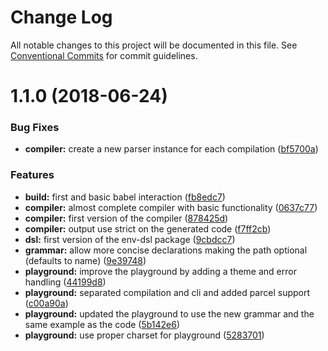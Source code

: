# Change Log

All notable changes to this project will be documented in this file.
See [Conventional Commits](https://conventionalcommits.org) for commit guidelines.

<a name="1.1.0"></a>
# 1.1.0 (2018-06-24)


### Bug Fixes

* **compiler:** create a new parser instance for each compilation ([bf5700a](https://github.com/danielo515/env-dsl/commit/bf5700a))


### Features

* **build:** first and basic babel interaction ([fb8edc7](https://github.com/danielo515/env-dsl/commit/fb8edc7))
* **compiler:** almost complete compiler with basic functionality ([0637c77](https://github.com/danielo515/env-dsl/commit/0637c77))
* **compiler:** first version of the compiler ([878425d](https://github.com/danielo515/env-dsl/commit/878425d))
* **compiler:** output use strict on the generated code ([f7ff2cb](https://github.com/danielo515/env-dsl/commit/f7ff2cb))
* **dsl:** first version of the env-dsl package ([9cbdcc7](https://github.com/danielo515/env-dsl/commit/9cbdcc7))
* **grammar:** allow more concise declarations making the path optional (defaults to name) ([9e39748](https://github.com/danielo515/env-dsl/commit/9e39748))
* **playground:** improve the playground by adding a theme and error handling ([44199d8](https://github.com/danielo515/env-dsl/commit/44199d8))
* **playground:** separated compilation and cli and added parcel support ([c00a90a](https://github.com/danielo515/env-dsl/commit/c00a90a))
* **playground:** updated the playground to use the new grammar and the same example as the code ([5b142e6](https://github.com/danielo515/env-dsl/commit/5b142e6))
* **playground:** use proper charset for playground ([5283701](https://github.com/danielo515/env-dsl/commit/5283701))
